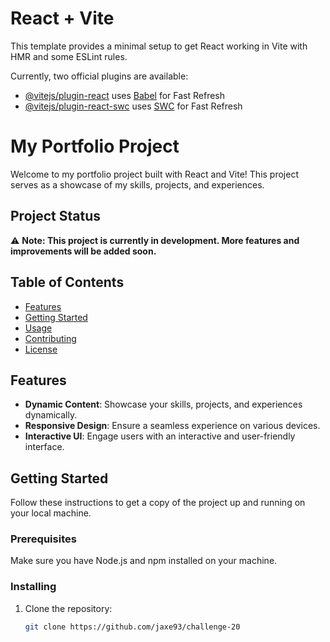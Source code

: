 # React + Vite

This template provides a minimal setup to get React working in Vite with HMR and some ESLint rules.

Currently, two official plugins are available:

- [@vitejs/plugin-react](https://github.com/vitejs/vite-plugin-react/blob/main/packages/plugin-react/README.md) uses [Babel](https://babeljs.io/) for Fast Refresh
- [@vitejs/plugin-react-swc](https://github.com/vitejs/vite-plugin-react-swc) uses [SWC](https://swc.rs/) for Fast Refresh


# My Portfolio Project

Welcome to my portfolio project built with React and Vite! This project serves as a showcase of my skills, projects, and experiences.

## Project Status

⚠️ **Note: This project is currently in development. More features and improvements will be added soon.**

## Table of Contents

- [Features](#features)
- [Getting Started](#getting-started)
- [Usage](#usage)
- [Contributing](#contributing)
- [License](#license)

## Features

- **Dynamic Content**: Showcase your skills, projects, and experiences dynamically.
- **Responsive Design**: Ensure a seamless experience on various devices.
- **Interactive UI**: Engage users with an interactive and user-friendly interface.

## Getting Started

Follow these instructions to get a copy of the project up and running on your local machine.

### Prerequisites

Make sure you have Node.js and npm installed on your machine.

### Installing

1. Clone the repository:

   ```bash
   git clone https://github.com/jaxe93/challenge-20